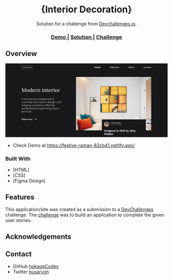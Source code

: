 <!-- Please update value in the {}  -->

<h1 align="center">{Interior Decoration}</h1>

<div align="center">
   Solution for a challenge from  <a href="http://devchallenges.io" target="_blank">Devchallenges.io</a>.
</div>

<div align="center">
  <h3>
    <a href="https://festive-raman-82cb41.netlify.app">
      Demo
    </a>
    <span> | </span>
    <a href="https://github.com/hokageCodes">
      Solution
    </a>
    <span> | </span>
    <a href="https://devchallenges.io/challenges/Jymh2b2FyebRTUljkNcb">
      Challenge
    </a>
  </h3>
</div>

## Overview

![screenshot](./interiro.jpg)

- Check Demo at https://festive-raman-82cb41.netlify.app/

### Built With

<!-- This section should list any major frameworks that you built your project using. Here are a few examples.-->

- [HTML]
- [CSS]
- [Figma Design]

## Features

<!-- List the features of your application or follow the template. Don't share the figma file here :) -->

This application/site was created as a submission to a [DevChallenges](https://devchallenges.io/challenges) challenge. The [challenge](https://devchallenges.io/challenges/Jymh2b2FyebRTUljkNcb) was to build an application to complete the given user stories.

## Acknowledgements

## Contact

- GitHub [hokageCodes](https://{github.com/hokagecodes})
- Twitter [busaryoh](https://{twitter.com/busaryoh})
